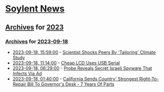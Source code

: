 # [Soylent News](../../../README.md)

## [Archives](../../index.md) for [2023](../index.md)

### [Archives](../../index.md) for [2023-09-18](index.md)

* [2023-09-18, 15:59:00](https://soylentnews.org/article.pl?sid=23/09/17/180228&from=rss) - [Scientist Shocks Peers By 'Tailoring' Climate Study](https://soylentnews.org/article.pl?sid=23/09/17/180228&from=rss)
* [2023-09-18, 11:14:00](https://soylentnews.org/article.pl?sid=23/09/17/1752216&from=rss) - [Cheap LCD Uses USB Serial](https://soylentnews.org/article.pl?sid=23/09/17/1752216&from=rss)
* [2023-09-18, 06:29:00](https://soylentnews.org/article.pl?sid=23/09/17/1747208&from=rss) - [Probe Reveals Secret Israeli Spyware That Infects Via Ad](https://soylentnews.org/article.pl?sid=23/09/17/1747208&from=rss)
* [2023-09-18, 01:40:00](https://soylentnews.org/article.pl?sid=23/09/17/1657213&from=rss) - [California Sends Country' Strongest Right-To-Repair Bill To Governor's Desk - 7  Years Of Parts](https://soylentnews.org/article.pl?sid=23/09/17/1657213&from=rss)
